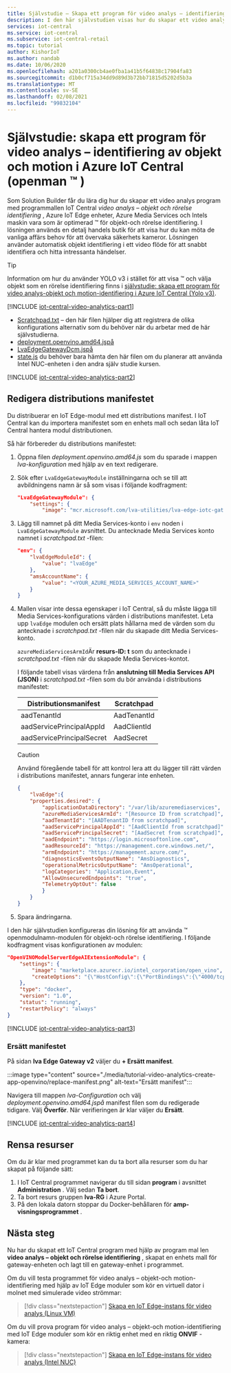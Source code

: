 ```yaml
---
title: Självstudie – Skapa ett program för video analys – identifiering av objekt och motion i Azure IoT Central (openövning)
description: I den här självstudien visas hur du skapar ett video analys program i IoT Central. Du skapar den, anpassar den och ansluter den till andra Azure-tjänster. I den här självstudien används Intel openprodukts &trade; Toolkit för identifiering av objekt i real tid.
services: iot-central
ms.service: iot-central
ms.subservice: iot-central-retail
ms.topic: tutorial
author: KishorIoT
ms.author: nandab
ms.date: 10/06/2020
ms.openlocfilehash: a201a0300cb4ae0fba1a41b5f64838c17904fa83
ms.sourcegitcommit: d1b0cf715a34dd9d89d3b72bb71815d5202d5b3a
ms.translationtype: MT
ms.contentlocale: sv-SE
ms.lasthandoff: 02/08/2021
ms.locfileid: "99832104"
---
```

# <a name="tutorial-create-a-video-analytics---object-and-motion-detection-application-in-azure-iot-central-openvinotrade"></a>Självstudie: skapa ett program för video analys – identifiering av objekt och motion i Azure IoT Central (openman &trade; )

Som Solution Builder får du lära dig hur du skapar ett video analys program med programmallen IoT Central *video analys – objekt och rörelse identifiering* , Azure IoT Edge enheter, Azure Media Services och Intels maskin vara som är optimerad &trade; för objekt-och rörelse identifiering. I lösningen används en detalj handels butik för att visa hur du kan möta de vanliga affärs behov för att övervaka säkerhets kameror. Lösningen använder automatisk objekt identifiering i ett video flöde för att snabbt identifiera och hitta intressanta händelser.

> [!TIP]
> Information om hur du använder YOLO v3 i stället för att visa &trade; och välja objekt som en rörelse identifiering finns i [självstudie: skapa ett program för video analys-objekt och motion-identifiering i Azure IoT Central (Yolo v3)](tutorial-video-analytics-create-app-yolo-v3.md).

[!INCLUDE [iot-central-video-analytics-part1](../../../includes/iot-central-video-analytics-part1.md)]

- [Scratchpad.txt](https://raw.githubusercontent.com/Azure/live-video-analytics/master/ref-apps/lva-edge-iot-central-gateway/setup/Scratchpad.txt) – den här filen hjälper dig att registrera de olika konfigurations alternativ som du behöver när du arbetar med de här självstudierna.
- [deployment.openvino.amd64.jspå](https://raw.githubusercontent.com/Azure/live-video-analytics/master/ref-apps/lva-edge-iot-central-gateway/setup/deployment.openvino.amd64.json)
- [LvaEdgeGatewayDcm.jspå](https://raw.githubusercontent.com/Azure/live-video-analytics/master/ref-apps/lva-edge-iot-central-gateway/setup/LvaEdgeGatewayDcm.json)
- [state.js](https://raw.githubusercontent.com/Azure/live-video-analytics/master/ref-apps/lva-edge-iot-central-gateway/setup/state.json) du behöver bara hämta den här filen om du planerar att använda Intel NUC-enheten i den andra själv studie kursen.

[!INCLUDE [iot-central-video-analytics-part2](../../../includes/iot-central-video-analytics-part2.md)]

## <a name="edit-the-deployment-manifest"></a>Redigera distributions manifestet

Du distribuerar en IoT Edge-modul med ett distributions manifest. I IoT Central kan du importera manifestet som en enhets mall och sedan låta IoT Central hantera modul distributionen.

Så här förbereder du distributions manifestet:

1. Öppna filen *deployment.openvino.amd64.js* som du sparade i mappen *lva-konfiguration* med hjälp av en text redigerare.

1. Sök efter `LvaEdgeGatewayModule` inställningarna och se till att avbildningens namn är så som visas i följande kodfragment:

    ```json
    "LvaEdgeGatewayModule": {
        "settings": {
            "image": "mcr.microsoft.com/lva-utilities/lva-edge-iotc-gateway:1.0-amd64",
    ```

1. Lägg till namnet på ditt Media Services-konto i `env` noden i `LvaEdgeGatewayModule` avsnittet. Du antecknade Media Services konto namnet i *scratchpad.txt* -filen:

    ```json
    "env": {
        "lvaEdgeModuleId": {
            "value": "lvaEdge"
        },
        "amsAccountName": {
            "value": "<YOUR_AZURE_MEDIA_SERVICES_ACCOUNT_NAME>"
        }
    }
    ```

1. Mallen visar inte dessa egenskaper i IoT Central, så du måste lägga till Media Services-konfigurations värden i distributions manifestet. Leta upp `lvaEdge` modulen och ersätt plats hållarna med de värden som du antecknade i *scratchpad.txt* -filen när du skapade ditt Media Services-konto.

    `azureMediaServicesArmId`Är **resurs-ID: t** som du antecknade i *scratchpad.txt* -filen när du skapade Media Services-kontot.

    I följande tabell visas värdena från **anslutning till Media Services API (JSON)** i *scratchpad.txt* -filen som du bör använda i distributions manifestet:

    | Distributionsmanifest       | Scratchpad  |
    | ------------------------- | ----------- |
    | aadTenantId               | AadTenantId |
    | aadServicePrincipalAppId  | AadClientId |
    | aadServicePrincipalSecret | AadSecret   |

    > [!CAUTION]
    > Använd föregående tabell för att kontrol lera att du lägger till rätt värden i distributions manifestet, annars fungerar inte enheten.

    ```json
    {
        "lvaEdge":{
        "properties.desired": {
            "applicationDataDirectory": "/var/lib/azuremediaservices",
            "azureMediaServicesArmId": "[Resource ID from scratchpad]",
            "aadTenantId": "[AADTenantID from scratchpad]",
            "aadServicePrincipalAppId": "[AadClientId from scratchpad]",
            "aadServicePrincipalSecret": "[AadSecret from scratchpad]",
            "aadEndpoint": "https://login.microsoftonline.com",
            "aadResourceId": "https://management.core.windows.net/",
            "armEndpoint": "https://management.azure.com/",
            "diagnosticsEventsOutputName": "AmsDiagnostics",
            "operationalMetricsOutputName": "AmsOperational",
            "logCategories": "Application,Event",
            "AllowUnsecuredEndpoints": "true",
            "TelemetryOptOut": false
            }
        }
    }
    ```

1. Spara ändringarna.

I den här självstudien konfigureras din lösning för att använda &trade; openmodulnamn-modulen för objekt-och rörelse identifiering. I följande kodfragment visas konfigurationen av modulen:

```json
"OpenVINOModelServerEdgeAIExtensionModule": {
    "settings": {
        "image": "marketplace.azurecr.io/intel_corporation/open_vino",
        "createOptions": "{\"HostConfig\":{\"PortBindings\":{\"4000/tcp\":[{\"HostPort\":\"4000\"}]}},\"Cmd\":[\"/ams_wrapper/start_ams.py\",\"--ams_port=4000\",\"--ovms_port=9000\"]}"
    },
    "type": "docker",
    "version": "1.0",
    "status": "running",
    "restartPolicy": "always"
}
```

[!INCLUDE [iot-central-video-analytics-part3](../../../includes/iot-central-video-analytics-part3.md)]

### <a name="replace-the-manifest"></a>Ersätt manifestet

På sidan **lva Edge Gateway v2** väljer du **+ Ersätt manifest**.

:::image type="content" source="./media/tutorial-video-analytics-create-app-openvino/replace-manifest.png" alt-text="Ersätt manifest":::

Navigera till mappen *lva-Configuration* och välj *deployment.openvino.amd64.jspå* manifest filen som du redigerade tidigare. Välj **Överför**. När verifieringen är klar väljer du **Ersätt**.

[!INCLUDE [iot-central-video-analytics-part4](../../../includes/iot-central-video-analytics-part4.md)]

## <a name="clean-up-resources"></a>Rensa resurser

Om du är klar med programmet kan du ta bort alla resurser som du har skapat på följande sätt:

1. I IoT Central programmet navigerar du till sidan **program** i avsnittet **Administration** . Välj sedan **Ta bort**.
1. Ta bort resurs gruppen **lva-RG** i Azure Portal.
1. På den lokala datorn stoppar du Docker-behållaren för **amp-visningsprogrammet** .

## <a name="next-steps"></a>Nästa steg

Nu har du skapat ett IoT Central program med hjälp av program mal len **video analys – objekt och rörelse identifiering** , skapat en enhets mall för gateway-enheten och lagt till en gateway-enhet i programmet.

Om du vill testa programmet för video analys – objekt-och motion-identifiering med hjälp av IoT Edge moduler som kör en virtuell dator i molnet med simulerade video strömmar:

> [!div class="nextstepaction"]
> [Skapa en IoT Edge-instans för video analys (Linux VM)](tutorial-video-analytics-iot-edge-vm.md)

Om du vill prova program för video analys – objekt-och motion-identifiering med IoT Edge moduler som kör en riktig enhet med en riktig **ONVIF** -kamera:

> [!div class="nextstepaction"]
> [Skapa en IoT Edge-instans för video analys (Intel NUC)](tutorial-video-analytics-iot-edge-nuc.md)